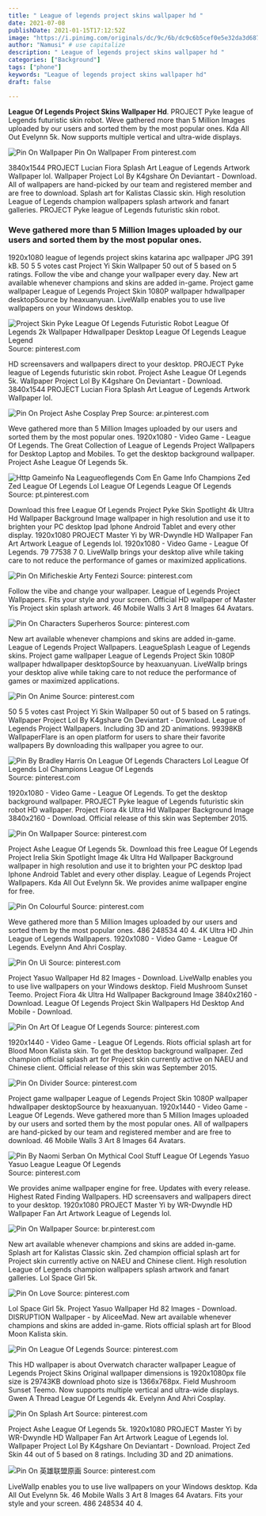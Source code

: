 ```yaml
---
title: " League of legends project skins wallpaper hd "
date: 2021-07-08
publishDate: 2021-01-15T17:12:52Z
image: "https://i.pinimg.com/originals/dc/9c/6b/dc9c6b5cef0e5e32da3d68784171492c.png"
author: "Namusi" # use capitalize
description: " League of legends project skins wallpaper hd "
categories: ["Background"]
tags: ["phone"]
keywords: "League of legends project skins wallpaper hd"
draft: false

---
```



**League Of Legends Project Skins Wallpaper Hd**. PROJECT Pyke league of Legends futuristic skin robot. Weve gathered more than 5 Million Images uploaded by our users and sorted them by the most popular ones. Kda All Out Evelynn 5k. Now supports multiple vertical and ultra-wide displays.

![Pin On Wallpaper](https://i.pinimg.com/originals/64/dd/24/64dd248313dedb9811b63efbdbac0f62.jpg "Pin On Wallpaper")
Pin On Wallpaper From pinterest.com


3840x1544 PROJECT Lucian Fiora Splash Art League of Legends Artwork Wallpaper lol. Wallpaper Project Lol By K4gshare On Deviantart - Download. All of wallpapers are hand-picked by our team and registered member and are free to download. Splash art for Kalistas Classic skin. High resolution League of Legends champion wallpapers splash artwork and fanart galleries. PROJECT Pyke league of Legends futuristic skin robot.

### Weve gathered more than 5 Million Images uploaded by our users and sorted them by the most popular ones.

1920x1080 league of legends project skins katarina apc wallpaper JPG 391 kB. 50 5 5 votes cast Project Yi Skin Wallpaper 50 out of 5 based on 5 ratings. Follow the vibe and change your wallpaper every day. New art available whenever champions and skins are added in-game. Project game wallpaper League of Legends Project Skin 1080P wallpaper hdwallpaper desktopSource by heaxuanyuan. LiveWallp enables you to use live wallpapers on your Windows desktop.


![Project Skin Pyke League Of Legends Futuristic Robot League Of Legends 2k Wallpaper Hdwallpaper Desktop League Of Legends League Legend](https://i.pinimg.com/originals/b5/52/9a/b5529ab4f15a2aa6ef72ca39a6063187.jpg "Project Skin Pyke League Of Legends Futuristic Robot League Of Legends 2k Wallpaper Hdwallpaper Desktop League Of Legends League Legend")
Source: pinterest.com

HD screensavers and wallpapers direct to your desktop. PROJECT Pyke league of Legends futuristic skin robot. Project Ashe League Of Legends 5k. Wallpaper Project Lol By K4gshare On Deviantart - Download. 3840x1544 PROJECT Lucian Fiora Splash Art League of Legends Artwork Wallpaper lol.

![Pin On Project Ashe Cosplay Prep](https://i.pinimg.com/originals/3f/21/0d/3f210d71789b0bf5a42eb30a82eb6d78.jpg "Pin On Project Ashe Cosplay Prep")
Source: ar.pinterest.com

Weve gathered more than 5 Million Images uploaded by our users and sorted them by the most popular ones. 1920x1080 - Video Game - League Of Legends. The Great Collection of League of Legends Project Wallpapers for Desktop Laptop and Mobiles. To get the desktop background wallpaper. Project Ashe League Of Legends 5k.

![Http Gameinfo Na Leagueoflegends Com En Game Info Champions Zed Zed League Of Legends Lol League Of Legends League Of Legends](https://i.pinimg.com/originals/71/a8/2e/71a82ecc59706e1d7467dd7a9afe7e58.jpg "Http Gameinfo Na Leagueoflegends Com En Game Info Champions Zed Zed League Of Legends Lol League Of Legends League Of Legends")
Source: pt.pinterest.com

Download this free League Of Legends Project Pyke Skin Spotlight 4k Ultra Hd Wallpaper Background Image wallpaper in high resolution and use it to brighten your PC desktop Ipad Iphone Android Tablet and every other display. 1920x1080 PROJECT Master Yi by WR-Dwyndle HD Wallpaper Fan Art Artwork League of Legends lol. 1920x1080 - Video Game - League Of Legends. 79 77538 7 0. LiveWallp brings your desktop alive while taking care to not reduce the performance of games or maximized applications.

![Pin On Mificheskie Arty Fentezi](https://i.pinimg.com/originals/69/41/be/6941beacc829a1c7a0645e7f7720c647.jpg "Pin On Mificheskie Arty Fentezi")
Source: pinterest.com

Follow the vibe and change your wallpaper. League of Legends Project Wallpapers. Fits your style and your screen. Official HD wallpaper of Master Yis Project skin splash artwork. 46 Mobile Walls 3 Art 8 Images 64 Avatars.

![Pin On Characters Superheros](https://i.pinimg.com/originals/8b/44/a7/8b44a79e9db44fdd3bc57ac315ab1ddd.png "Pin On Characters Superheros")
Source: pinterest.com

New art available whenever champions and skins are added in-game. League of Legends Project Wallpapers. LeagueSplash League of Legends skins. Project game wallpaper League of Legends Project Skin 1080P wallpaper hdwallpaper desktopSource by heaxuanyuan. LiveWallp brings your desktop alive while taking care to not reduce the performance of games or maximized applications.

![Pin On Anime](https://i.pinimg.com/originals/94/58/94/945894a9841125d32a31f901a68c6b4d.jpg "Pin On Anime")
Source: pinterest.com

50 5 5 votes cast Project Yi Skin Wallpaper 50 out of 5 based on 5 ratings. Wallpaper Project Lol By K4gshare On Deviantart - Download. League of Legends Project Wallpapers. Including 3D and 2D animations. 99398KB WallpaperFlare is an open platform for users to share their favorite wallpapers By downloading this wallpaper you agree to our.

![Pin By Bradley Harris On League Of Legends Characters Lol League Of Legends Lol Champions League Of Legends](https://i.pinimg.com/originals/89/32/7d/89327d82e6ecb4d286f9925da85a5fc0.jpg "Pin By Bradley Harris On League Of Legends Characters Lol League Of Legends Lol Champions League Of Legends")
Source: pinterest.com

1920x1080 - Video Game - League Of Legends. To get the desktop background wallpaper. PROJECT Pyke league of Legends futuristic skin robot HD wallpaper. Project Fiora 4k Ultra Hd Wallpaper Background Image 3840x2160 - Download. Official release of this skin was September 2015.

![Pin On Wallpaper](https://i.pinimg.com/originals/64/dd/24/64dd248313dedb9811b63efbdbac0f62.jpg "Pin On Wallpaper")
Source: pinterest.com

Project Ashe League Of Legends 5k. Download this free League Of Legends Project Irelia Skin Spotlight Image 4k Ultra Hd Wallpaper Background wallpaper in high resolution and use it to brighten your PC desktop Ipad Iphone Android Tablet and every other display. League of Legends Project Wallpapers. Kda All Out Evelynn 5k. We provides anime wallpaper engine for free.

![Pin On Colourful](https://i.pinimg.com/originals/96/19/98/9619987df287e05b9068a008951b5ac9.png "Pin On Colourful")
Source: pinterest.com

Weve gathered more than 5 Million Images uploaded by our users and sorted them by the most popular ones. 486 248534 40 4. 4K Ultra HD Jhin League of Legends Wallpapers. 1920x1080 - Video Game - League Of Legends. Evelynn And Ahri Cosplay.

![Pin On Ui](https://i.pinimg.com/originals/01/d7/95/01d795340b93851e15af88dc333b7fd1.jpg "Pin On Ui")
Source: pinterest.com

Project Yasuo Wallpaper Hd 82 Images - Download. LiveWallp enables you to use live wallpapers on your Windows desktop. Field Mushroom Sunset Teemo. Project Fiora 4k Ultra Hd Wallpaper Background Image 3840x2160 - Download. League Of Legends Project Skin Wallpapers Hd Desktop And Mobile - Download.

![Pin On Art Of League Of Legends](https://i.pinimg.com/originals/57/9a/fa/579afabacaa14139ddf87b20129cfdc1.jpg "Pin On Art Of League Of Legends")
Source: pinterest.com

1920x1440 - Video Game - League Of Legends. Riots official splash art for Blood Moon Kalista skin. To get the desktop background wallpaper. Zed champion official splash art for Project skin currently active on NAEU and Chinese client. Official release of this skin was September 2015.

![Pin On Divider](https://i.pinimg.com/originals/ec/6f/58/ec6f58f489903b036203efef3f60d06c.jpg "Pin On Divider")
Source: pinterest.com

Project game wallpaper League of Legends Project Skin 1080P wallpaper hdwallpaper desktopSource by heaxuanyuan. 1920x1440 - Video Game - League Of Legends. Weve gathered more than 5 Million Images uploaded by our users and sorted them by the most popular ones. All of wallpapers are hand-picked by our team and registered member and are free to download. 46 Mobile Walls 3 Art 8 Images 64 Avatars.

![Pin By Naomi Serban On Mythical Cool Stuff League Of Legends Yasuo Yasuo League League Of Legends](https://i.pinimg.com/originals/df/d4/06/dfd40649d888776949ff74200c47bbd1.jpg "Pin By Naomi Serban On Mythical Cool Stuff League Of Legends Yasuo Yasuo League League Of Legends")
Source: pinterest.com

We provides anime wallpaper engine for free. Updates with every release. Highest Rated Finding Wallpapers. HD screensavers and wallpapers direct to your desktop. 1920x1080 PROJECT Master Yi by WR-Dwyndle HD Wallpaper Fan Art Artwork League of Legends lol.

![Pin On Wallpaper](https://i.pinimg.com/originals/2c/36/d1/2c36d1ab84a3d178a7de6e7789f5b727.jpg "Pin On Wallpaper")
Source: br.pinterest.com

New art available whenever champions and skins are added in-game. Splash art for Kalistas Classic skin. Zed champion official splash art for Project skin currently active on NAEU and Chinese client. High resolution League of Legends champion wallpapers splash artwork and fanart galleries. Lol Space Girl 5k.

![Pin On Love](https://i.pinimg.com/originals/59/58/c0/5958c09dce7da51f27a5793f7f33feed.jpg "Pin On Love")
Source: pinterest.com

Lol Space Girl 5k. Project Yasuo Wallpaper Hd 82 Images - Download. DISRUPTION Wallpaper - by AliceeMad. New art available whenever champions and skins are added in-game. Riots official splash art for Blood Moon Kalista skin.

![Pin On League Of Legends](https://i.pinimg.com/originals/47/50/fa/4750fa054003a5d6815d91ebdbd7598d.jpg "Pin On League Of Legends")
Source: pinterest.com

This HD wallpaper is about Overwatch character wallpaper League of Legends Project Skins Original wallpaper dimensions is 1920x1080px file size is 29743KB download photo size is 1366x768px. Field Mushroom Sunset Teemo. Now supports multiple vertical and ultra-wide displays. Gwen A Thread League Of Legends 4k. Evelynn And Ahri Cosplay.

![Pin On Splash Art](https://i.pinimg.com/originals/a0/3f/bf/a03fbf56a2270ba23ad8a0351e74aa7d.jpg "Pin On Splash Art")
Source: pinterest.com

Project Ashe League Of Legends 5k. 1920x1080 PROJECT Master Yi by WR-Dwyndle HD Wallpaper Fan Art Artwork League of Legends lol. Wallpaper Project Lol By K4gshare On Deviantart - Download. Project Zed Skin 44 out of 5 based on 8 ratings. Including 3D and 2D animations.

![Pin On 英雄联盟原画](https://i.pinimg.com/originals/dc/9c/6b/dc9c6b5cef0e5e32da3d68784171492c.png "Pin On 英雄联盟原画")
Source: pinterest.com

LiveWallp enables you to use live wallpapers on your Windows desktop. Kda All Out Evelynn 5k. 46 Mobile Walls 3 Art 8 Images 64 Avatars. Fits your style and your screen. 486 248534 40 4.

